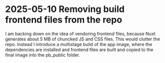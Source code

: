 # 2025-05-10 Removing build frontend files from the repo

I am backing down on the idea of vendoring frontend files, because Nuxt generates about 5 MB of chuncked JS and CSS files. This would clutter the repo. Instead I introduce a multistage build of the app image, where the dependencies are installed and frontend files are built and copied to the final image into the pb_public folder.
